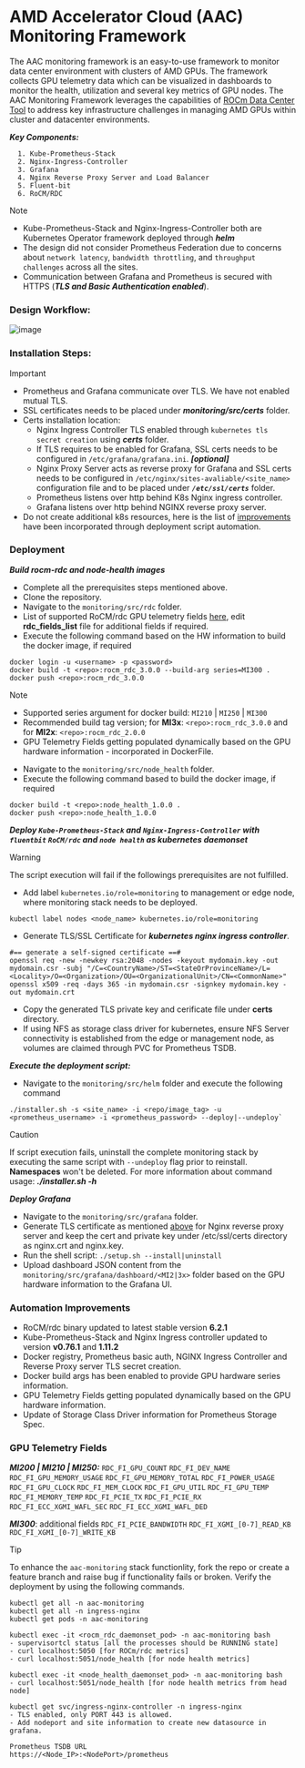 # AMD Accelerator Cloud (AAC) Monitoring Framework
The AAC monitoring framework is an easy-to-use framework to monitor data center environment with clusters of AMD GPUs. The framework collects GPU telemetry data which can be visualized in dashboards to monitor the health, utilization and several key metrics of GPU nodes. The AAC Monitoring Framework leverages the capabilities of [ROCm Data Center Tool](https://rocm.docs.amd.com/projects/rdc) to address key infrastructure challenges in managing AMD GPUs within cluster and datacenter environments.

***Key Components:***
```
  1. Kube-Prometheus-Stack
  2. Nginx-Ingress-Controller
  3. Grafana
  4. Nginx Reverse Proxy Server and Load Balancer
  5. Fluent-bit
  6. RoCM/RDC
```
> [!NOTE]
> - Kube-Prometheus-Stack and Nginx-Ingress-Controller both are Kubernetes Operator framework deployed through ***helm***
> - The design did not consider Prometheus Federation due to concerns about `network latency`, `bandwidth throttling`, and `throughput challenges` across all the sites.
> - Communication between Grafana and Prometheus is secured with HTTPS (***TLS and Basic Authentication enabled***).

### Design Workflow:

![image](https://github.com/AMD-Accel-Cloud/AAC/assets/164095873/9f52d85e-faf8-4257-ab72-7128b4d77160)

### Installation Steps:

> [!IMPORTANT]
> - Prometheus and Grafana communicate over TLS. We have not enabled mutual TLS.
> - SSL certificates needs to be placed under ***monitoring/src/certs*** folder.
> - Certs installation location:
>     - Nginx Ingress Controller TLS enabled through `kubernetes tls secret creation` using ***certs*** folder.
>     - If TLS requires to be enabled for Grafana, SSL certs needs to be configured in `/etc/grafana/grafana.ini`. ***[optional]***
>     - Nginx Proxy Server acts as reverse proxy for Grafana and SSL certs needs to be configured in `/etc/nginx/sites-avaliable/<site_name>` configuration file and to be placed under ***`/etc/ssl/certs`*** folder.
>     - Prometheus listens over http behind K8s Nginx ingress controller.
>     - Grafana listens over http behind NGINX reverse proxy server.
> - Do not create additional k8s resources, here is the list of [improvements](#automation-improvements) have been incorporated through deployment script automation.

### Deployment
***Build rocm-rdc and node-health images***
  * Complete all the prerequisites steps mentioned above.
  * Clone the repository.
  * Navigate to the `monitoring/src/rdc` folder.
  * List of supported RoCM/rdc GPU telemetry fields [here](#gpu-telemetry-fields), edit __rdc_fields_list__ file for additional fields if required.
  * Execute the following command based on the HW information to build the docker image, if required
      
  ```
  docker login -u <username> -p <password>
  docker build -t <repo>:rocm_rdc_3.0.0 --build-arg series=MI300 .
  docker push <repo>:rocm_rdc_3.0.0
  ```
> [!NOTE]
> - Supported series argument for docker build: `MI210` | `MI250` | `MI300`
> - Recommended build tag version; for __MI3x__: `<repo>:rocm_rdc_3.0.0` and for __MI2x__: `<repo>:rocm_rdc_2.0.0`
> - GPU Telemetry Fields getting populated dynamically based on the GPU hardware information - incorporated in DockerFile.
  * Navigate to the `monitoring/src/node_health` folder.
  * Execute the following command based to build the docker image, if required

  ```
  docker build -t <repo>:node_health_1.0.0 .
  docker push <repo>:node_health_1.0.0
  ```
***Deploy `Kube-Prometheus-Stack` and `Nginx-Ingress-Controller` with `fluentbit` `RoCM/rdc` and `node health` as kubernetes daemonset***
> [!WARNING]
> The script execution will fail if the followings prerequisites are not fulfilled.
> - Add label `kubernetes.io/role=monitoring` to management or edge node, where monitoring stack needs to be deployed.
> ```
> kubectl label nodes <node_name> kubernetes.io/role=monitoring
> ```
> - Generate TLS/SSL Certificate for ***kubernetes nginx ingress controller***.
> ```
> #== generate a self-signed certificate ==#
> openssl req -new -newkey rsa:2048 -nodes -keyout mydomain.key -out mydomain.csr -subj "/C=<CountryName>/ST=<StateOrProvinceName>/L=<Locality>/O=<Organization>/OU=<OrganizationalUnit>/CN=<CommonName>"
> openssl x509 -req -days 365 -in mydomain.csr -signkey mydomain.key -out mydomain.crt
> ```
> - Copy the generated TLS private key and cerificate file under  __certs__ directory.
> - If using NFS as storage class driver for kubernetes, ensure NFS Server connectivity is established from the edge or management node, as volumes are claimed through PVC for Prometheus TSDB.

***Execute the deployment script:***
* Navigate to the `monitoring/src/helm` folder and execute the following command
```
./installer.sh -s <site_name> -i <repo/image_tag> -u <prometheus_username> -i <prometheus_password> --deploy|--undeploy`
```
  
> [!CAUTION]
> If script execution fails, uninstall the complete monitoring stack by executing the same script with `--undeploy` flag prior to reinstall. **Namespaces** won't be deleted. For more information about command usage: ***./installer.sh -h***

***Deploy Grafana***
  * Navigate to the `monitoring/src/grafana` folder.
  * Generate TLS certificate as mentioned [above](#deployment) for Nginx reverse proxy server and keep the cert and private key under /etc/ssl/certs directory as nginx.crt and nginx.key.
  * Run the shell script: `./setup.sh --install|uninstall`
  * Upload dashboard JSON content from the  `monitoring/src/grafana/dashboard/<MI2|3x>` folder based on the GPU hardware information to the Grafana UI.

### Automation Improvements
  * RoCM/rdc binary updated to latest stable version __6.2.1__
  * Kube-Prometheus-Stack and Nginx Ingress controller updated to version __v0.76.1__ and __1.11.2__
  * Docker registry, Prometheus basic auth, NGINX Ingress Controller and Reverse Proxy server TLS secret creation.
  * Docker build args has been enabled to provide GPU hardware series information.
  * GPU Telemetry Fields getting populated dynamically based on the GPU hardware information.
  * Update of Storage Class Driver information for Prometheus Storage Spec.

### GPU Telemetry Fields
  ***MI200 | MI210 | MI250:***
  `RDC_FI_GPU_COUNT` `RDC_FI_DEV_NAME` `RDC_FI_GPU_MEMORY_USAGE` `RDC_FI_GPU_MEMORY_TOTAL` `RDC_FI_POWER_USAGE` `RDC_FI_GPU_CLOCK` `RDC_FI_MEM_CLOCK`
  `RDC_FI_GPU_UTIL` `RDC_FI_GPU_TEMP` `RDC_FI_MEMORY_TEMP` `RDC_FI_PCIE_TX` `RDC_FI_PCIE_RX` `RDC_FI_ECC_XGMI_WAFL_SEC` `RDC_FI_ECC_XGMI_WAFL_DED`
  
  ***MI300***: additional fields
  `RDC_FI_PCIE_BANDWIDTH` `RDC_FI_XGMI_[0-7]_READ_KB` `RDC_FI_XGMI_[0-7]_WRITE_KB`

> [!TIP]
> To enhance the `aac-monitoring` stack functionlity, fork the repo or create a feature branch and raise bug if functionality fails or broken.
> Verify the deployment by using the following commands.
> ```
> kubectl get all -n aac-monitoring
> kubectl get all -n ingress-nginx
> kubectl get pods -n aac-monitoring
> 
> kubectl exec -it <rocm_rdc_daemonset_pod> -n aac-monitoring bash
> - supervisortcl status [all the processes should be RUNNING state]
> - curl localhost:5050 [for ROCm/rdc metrics]
> - curl localhost:5051/node_health [for node health metrics]
> 
> kubectl exec -it <node_health_daemonset_pod> -n aac-monitoring bash
> - curl localhost:5051/node_health [for node health metrics from head node]
>
> kubectl get svc/ingress-nginx-controller -n ingress-nginx
> - TLS enabled, only PORT 443 is allowed.
> - Add nodeport and site information to create new datasource in grafana.
>
> Prometheus TSDB URL
> https://<Node_IP>:<NodePort>/prometheus
> ```
